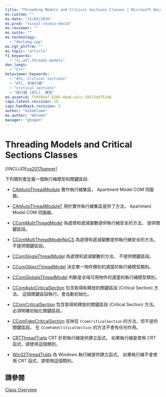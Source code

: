 ```yaml
---
title: "Threading Models and Critical Sections Classes | Microsoft Docs"
ms.custom: ""
ms.date: "12/05/2016"
ms.prod: "visual-studio-dev14"
ms.reviewer: ""
ms.suite: ""
ms.technology: 
  - "devlang-cpp"
ms.tgt_pltfrm: ""
ms.topic: "article"
f1_keywords: 
  - "vc.atl.threads.models"
dev_langs: 
  - "C++"
helpviewer_keywords: 
  - "ATL, critical sections"
  - "ATL, 多執行緒"
  - "critical sections"
  - "執行緒 [ATL], 模型"
ms.assetid: 759f05ef-6285-4be6-a2cc-78572dd75146
caps.latest.revision: 10
caps.handback.revision: 5
author: "mikeblome"
ms.author: "mblome"
manager: "ghogen"
---
```

# Threading Models and Critical Sections Classes
[!INCLUDE[vs2017banner](../assembler/inline/includes/vs2017banner.md)]

下列類別會定義一個執行緒模型和關鍵區段:  
  
-   [CAtlAutoThreadModule](../atl/reference/catlautothreadmodule-class.md) 實作執行緒集區， Apartment Model COM 伺服器。  
  
-   [CAtlAutoThreadModuleT](../atl/reference/catlautothreadmodulet-class.md) 用於實作執行緒集區提供了方法， Apartment Model COM 伺服器。  
  
-   [CComMultiThreadModel](../atl/reference/ccommultithreadmodel-class.md) 為遞增和遞減變數提供執行緒安全的方法。  提供關鍵區段。  
  
-   [CComMultiThreadModelNoCS](../atl/reference/ccommultithreadmodelnocs-class.md) 為遞增和遞減變數提供執行緒安全的方法。  不提供關鍵區段。  
  
-   [CComSingleThreadModel](../atl/reference/ccomsinglethreadmodel-class.md) 為遞增和遞減變數的方法。  不提供關鍵區段。  
  
-   [CComObjectThreadModel](../Topic/CComObjectThreadModel.md) 決定單一物件類別的適當的執行緒模型類別。  
  
-   [CComGlobalsThreadModel](../Topic/CComGlobalsThreadModel.md) 判斷是全域可用物件的適當的執行緒模型類別。  
  
-   [CComAutoCriticalSection](../atl/reference/ccomautocriticalsection-class.md) 包含取得和釋放的關鍵區段 \(Critical Section\) 方法。  這個關鍵區段執行。會自動初始化。  
  
-   [CComCriticalSection](../atl/reference/ccomcriticalsection-class.md) 包含取得和釋放的關鍵區段 \(Critical Section\) 方法。  必須明確初始化關鍵區段。  
  
-   [CComFakeCriticalSection](../atl/reference/ccomfakecriticalsection-class.md) 反映在 `CComCriticalSection` 的方法，但不提供關鍵區段。  在 `CComFakeCriticalSection` 的方法不會有任何作用。  
  
-   [CRTThreadTraits](../atl/reference/crtthreadtraits-class.md) CRT 針對執行緒提供建立函式。  如果執行緒是使用 CRT 函式，請使用這個類別。  
  
-   [Win32ThreadTraits](../atl/reference/win32threadtraits-class.md) 為 Windows 執行緒提供建立函式。  如果執行緒不會使用 CRT 函式，請使用這個類別。  
  
## 請參閱  
 [Class Overview](../atl/atl-class-overview.md)